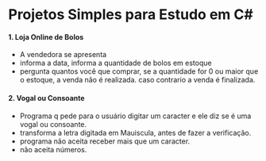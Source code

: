 # Projetos Simples para Estudo em C#

#### 1. Loja Online de Bolos 
- A vendedora se apresenta
- informa a data, informa a quantidade de bolos em estoque
- pergunta quantos você que comprar, se a quantidade for 0 ou maior que o estoque, a venda não é realizada. caso contrario a venda é finalizada.

#### 2. Vogal ou Consoante 
- Programa q pede para o usuário digitar um caracter e ele diz se é uma vogal ou consoante.
- transforma a letra digitada em Mauiscula, antes de fazer a verificação.
- programa não aceita receber mais que um caracter.
- nâo aceita números.
